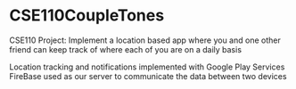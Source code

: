 # CSE110CoupleTones
CSE110 Project: Implement a location based app where you and one other friend can keep track of where each of you are on a daily basis

Location tracking and notifications implemented with Google Play Services
FireBase used as our server to communicate the data between two devices

